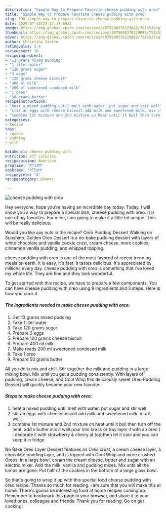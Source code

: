 ```yaml
---
description: "Simple Way to Prepare Favorite cheese pudding with oreo"
title: "Simple Way to Prepare Favorite cheese pudding with oreo"
slug: 190-simple-way-to-prepare-favorite-cheese-pudding-with-oreo
date: 2020-07-15T23:17:37.692Z
image: https://img-global.cpcdn.com/recipes/4879800376229888/751x532cq70/cheese-pudding-with-oreo-recipe-main-photo.jpg
thumbnail: https://img-global.cpcdn.com/recipes/4879800376229888/751x532cq70/cheese-pudding-with-oreo-recipe-main-photo.jpg
cover: https://img-global.cpcdn.com/recipes/4879800376229888/751x532cq70/cheese-pudding-with-oreo-recipe-main-photo.jpg
author: Christina Castro
ratingvalue: 3.4
reviewcount: 10
recipeingredient:
- "13 grams mixed pudding"
- "1 liter water"
- "120 grams sugar"
- "3 eggs"
- "120 grams cheese biscuit"
- "400 ml milk"
- "200 ml sweetened condesed milk"
- "1 oreo"
- "50 grams butter"
recipeinstructions:
- "heat a mixed pudding until melt with water. put sugar and stir well"
- "stir an eggs with cheese biscuit.add milk and sweetened milk. mix it well."
- "combine 1st mixture and 2nd mixture on heat until it boil then turn off the heat, add a butter mix it well.pour into brass or tray.layer it with an oreo ( i decorate it with strawberry &amp; cherry at top)then let it cool and you can keep it in fridge"
categories:
- Recipe
tags:
- cheese
- pudding
- with

katakunci: cheese pudding with 
nutrition: 277 calories
recipecuisine: American
preptime: "PT17M"
cooktime: "PT52M"
recipeyield: "4"
recipecategory: Dinner

---
```



![cheese pudding with oreo](https://img-global.cpcdn.com/recipes/4879800376229888/751x532cq70/cheese-pudding-with-oreo-recipe-main-photo.jpg)

Hey everyone, hope you're having an incredible day today. Today, I will show you a way to prepare a special dish, cheese pudding with oreo. It is one of my favorites. For mine, I am going to make it a little bit unique. This will be really delicious.

Would you like any nuts in the recipe? Oreo Pudding Dessert Walking on Sunshine. Golden Oreo Dessert is a no-bake pudding dessert with layers of white chocolate and vanilla cookie crust, cream cheese, more cookies, cinnamon vanilla pudding, and whipped topping.

cheese pudding with oreo is one of the most favored of recent trending meals on earth. It is easy, it's fast, it tastes delicious. It's appreciated by millions every day. cheese pudding with oreo is something that I've loved my whole life. They are fine and they look wonderful.


To get started with this recipe, we have to prepare a few components. You can have cheese pudding with oreo using 9 ingredients and 3 steps. Here is how you cook it.

<!--inarticleads1-->

##### The ingredients needed to make cheese pudding with oreo:

1. Get 13 grams mixed pudding
1. Take 1 liter water
1. Take 120 grams sugar
1. Prepare 3 eggs
1. Prepare 120 grams cheese biscuit
1. Prepare 400 ml milk
1. Make ready 200 ml sweetened condesed milk
1. Take 1 oreo
1. Prepare 50 grams butter


All you do is mix and chill. Stir together the milk and pudding in a large mixing bowl. Mix until you get a pudding consistently. With layers of pudding, cream cheese, and Cool Whip this deliciously sweet Oreo Pudding Dessert will quickly become your new favorite. 

<!--inarticleads2-->

##### Steps to make cheese pudding with oreo:

1. heat a mixed pudding until melt with water. put sugar and stir well
1. stir an eggs with cheese biscuit.add milk and sweetened milk. mix it well.
1. combine 1st mixture and 2nd mixture on heat until it boil then turn off the heat, add a butter mix it well.pour into brass or tray.layer it with an oreo ( i decorate it with strawberry &amp; cherry at top)then let it cool and you can keep it in fridge


No Bake Oreo Layer Dessert features an Oreo crust, a cream cheese layer, a chocolate pudding layer, and is topped with Cool Whip and more crushed Oreos. In a large bowl, cream the cream cheese, butter and sugar with an electric mixer. Add the milk, vanilla and pudding mixes. Mix until all the lumps are gone. Put half of the cookies in the bottom of a large glass bowl. 

So that's going to wrap it up with this special food cheese pudding with oreo recipe. Thanks so much for reading. I am sure that you will make this at home. There's gonna be interesting food at home recipes coming up. Remember to bookmark this page in your browser, and share it to your loved ones, colleague and friends. Thank you for reading. Go on get cooking!
